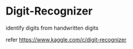 # Digit-Recognizer
identify digits from handwritten digits 

refer https://www.kaggle.com/c/digit-recognizer
